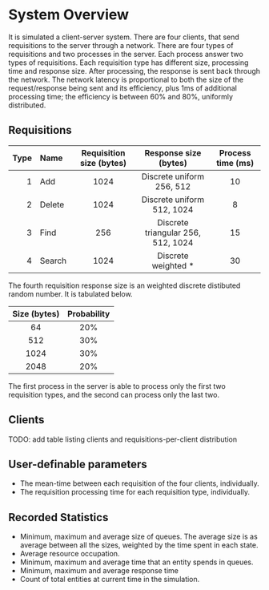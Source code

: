 System Overview
===============

It is simulated a client-server system.
There are four clients, that send requisitions to the server through a network.
There are four types of requisitions and two processes in the server.
Each process answer two types of requisitions.
Each requisition type has different size, processing time and response size.
After processing, the response is sent back through the network.
The network latency is proportional to both the size of the request/response
being sent and its efficiency,
plus 1ms of additional processing time;
the efficiency is between 60% and 80%, uniformly distributed.

Requisitions
-----------

| Type |  Name  | Requisition size (bytes) |        Response size (bytes)       | Process time (ms) |
|-----:|:-------|:------------------------:|:----------------------------------:|:-----------------:|
| 1    | Add    |           1024           |      Discrete uniform 256, 512     |         10        |
| 2    | Delete |           1024           |      Discrete uniform 512, 1024    |          8        |
| 3    | Find   |           256            | Discrete triangular 256, 512, 1024 |         15        |
| 4    | Search |           1024           |        Discrete weighted *         |         30        |

The fourth requisition response size is an weighted discrete distibuted random
number. It is tabulated below.

| Size (bytes) | Probability |
|:------------:|:-----------:|
|       64     |    20%      |
|      512     |    30%      |
|     1024     |    30%      |
|     2048     |    20%      |

The first process in the server is able to process only the first two
requisition types, and the second can process only the last two.

Clients
-------
TODO: add table listing clients and requisitions-per-client distribution

User-definable parameters
-------------------------

-   The mean-time between each requisition of the four clients, individually.
-   The requisition processing time for each requisition type, individually.

Recorded Statistics
-------------------

-   Minimum, maximum and average size of queues.
    The average size is as average between all the sizes, weighted by
    the time spent in each state.
-   Average resource occupation.
-   Minimum, maximum and average time that an entity spends in queues.
-   Minimum, maximum and average response time
-   Count of total entities at current time in the simulation.
